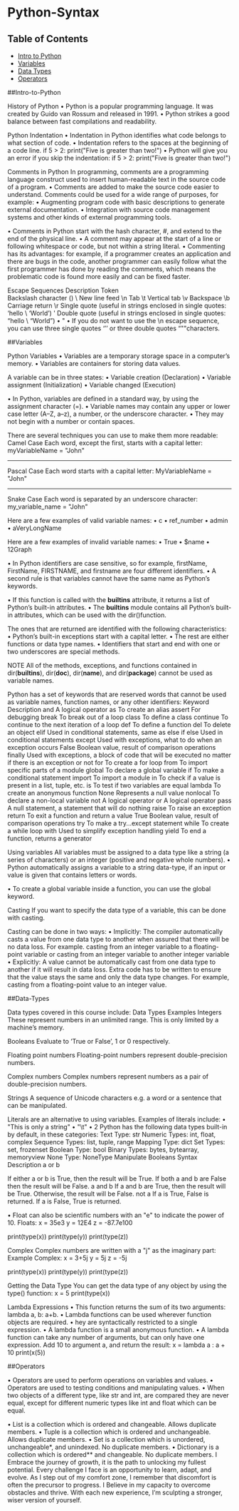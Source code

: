 # Python-Syntax

## Table of Contents

- [Intro to Python](#Intro-to-Python)
- [Variables](#Variables)
- [Data Types](#Data-Types)
- [Operators](#Operators)


##Intro-to-Python


History of Python
•	Python is a popular programming language. It was created by Guido van Rossum and released in 1991.
•	Python strikes a good balance between fast compilations and readability.

Python Indentation
•	Indentation in Python identifies what code belongs to what section of code.
•	Indentation refers to the spaces at the beginning of a code line.
if 5 > 2:
  print("Five is greater than two!")
•	Python will give you an error if you skip the indentation:
if 5 > 2:
print("Five is greater than two!")


Comments in Python
In programming, comments are a programming language construct used to insert human-readable text in the source code of a program.
•	Comments are added to make the source code easier to understand.
Comments could be used for a wide range of purposes, for example: 
•	Augmenting program code with basic descriptions to generate external documentation.
•	Integration with source code management systems and other kinds of external programming tools.

•	Comments in Python start with the hash character, #, and extend to the end of the physical line.
•	A comment may appear at the start of a line or following whitespace or code, but not within a string literal.
•	Commenting has its advantages: for example, if a programmer creates an application and there are bugs in the code, another programmer can easily follow what the first programmer has done by reading the comments, which means the problematic code is found more easily and can be fixed faster.

Escape Sequences
 Description
 Token  
Backslash character (\)
 \\
New line feed
\n 
Tab
\t 
Vertical tab
\v 
Backspace
\b
Carriage return
\r
Single quote (useful in strings enclosed in single quotes: ‘hello \ ‘World’)
\' 
Double quote (useful in strings enclosed in single quotes: “hello \ “World”)
•	\"
•	If you do not want to use the \n escape sequence, you can use three single quotes ‘’’ or three double quotes “""characters.


##Variables


Python Variables
•	Variables are a temporary storage space in a computer’s memory.
•	Variables are containers for storing data values.

A variable can be in three states:
•	Variable creation (Declaration)
•	Variable assignment (Initialization)
•	Variable changed (Execution)

•	In Python, variables are defined in a standard way, by using the assignment character (=).
•	Variable names may contain any upper or lower case letter (A–Z, a–z), a number, or the underscore character. 
•	They may not begin with a number or contain spaces.

There are several techniques you can use to make them more readable:
Camel Case
Each word, except the first, starts with a capital letter:
myVariableName = "John"
________________________________________
Pascal Case
Each word starts with a capital letter:
MyVariableName = "John"
________________________________________
Snake Case
Each word is separated by an underscore character:
my_variable_name = "John"


Here are a few examples of valid variable names:
•	c
•	ref_number
•	admin
•	aVeryLongName

Here are a few examples of invalid variable names:
•	True
•	$name
•	12Graph

•	In Python identifiers are case sensitive, so for example, firstName, FirstName, FIRSTNAME, and firstname are four different identifiers.
•	A second rule is that variables cannot have the same name as Python’s keywords.

•	If this function is called with the __builtins__ attribute, it returns a list of Python’s built-in attributes.
•	The __builtins__ module contains all Python’s built-in attributes, which can be used with the dir()function.

The ones that are returned are identified with the following characteristics:
•	Python’s built-in exceptions start with a capital letter.
•	The rest are either functions or data type names.
•	Identifiers that start and end with one or two underscores are special methods.

 NOTE
 All of the methods, exceptions, and functions contained in  
dir(__builtins__), dir(__doc__), dir(__name__), and dir(__package__) cannot be used as variable names.

Python has a set of keywords that are reserved words that cannot be used as variable names, function names, or any other identifiers:
Keyword	Description
and
A logical operator
as
To create an alias
assert
For debugging
break
To break out of a loop
class
To define a class
continue
To continue to the next iteration of a loop
def
To define a function
del
To delete an object
elif
Used in conditional statements, same as else if
else
Used in conditional statements
except
Used with exceptions, what to do when an exception occurs
False
Boolean value, result of comparison operations
finally
Used with exceptions, a block of code that will be executed no matter if there is an exception or not
for
To create a for loop
from
To import specific parts of a module
global
To declare a global variable
if
To make a conditional statement
import
To import a module
in
To check if a value is present in a list, tuple, etc.
is
To test if two variables are equal
lambda
To create an anonymous function
None
Represents a null value
nonlocal
To declare a non-local variable
not
A logical operator
or
A logical operator
pass
A null statement, a statement that will do nothing
raise
To raise an exception
return
To exit a function and return a value
True
Boolean value, result of comparison operations
try
To make a try...except statement
while
To create a while loop
with	Used to simplify exception handling
yield	To end a function, returns a generator


Using variables
All variables must be assigned to a data type like a string (a series of characters) or an integer (positive and negative whole numbers).
•	Python automatically assigns a variable to a string data-type, if an input or value is given that contains letters or words.

•	To create a global variable inside a function, you can use the global keyword.


Casting
If you want to specify the data type of a variable, this can be done with casting.

Casting can be done in two ways:
•	Implicitly: The compiler automatically casts a value from one data type to another when assured that there will be no data loss.
For example. casting from an integer variable to a floating-point variable or casting from an integer variable to another integer variable 
•	Explicitly: A value cannot be automatically cast from one data type to another if it will result in data loss. Extra code has to be written to ensure that the value stays the same and only the data type changes.
For example, casting from a floating-point value to an integer value.

##Data-Types



Data types covered in this course include:
 Data Types
 Examples
 Integers
 These represent numbers in an unlimited range. This is only limited by a machine’s memory.

 Booleans
 Evaluate to ‘True or False’, 1 or 0 respectively.

 Floating point numbers
 Floating-point numbers represent double-precision numbers.

 Complex numbers
 Complex numbers represent numbers as a pair of double-precision numbers.

 Strings
 A sequence of Unicode characters e.g. a word or a sentence that can be manipulated.

Literals are an alternative to using variables. Examples of literals include:
•	"This is only a string"
•	"\t"
•	2
Python has the following data types built-in by default, in these categories:
Text Type:	str
Numeric Types:	int, float, complex
Sequence Types:	list, tuple, range
Mapping Type:	dict
Set Types:	set, frozenset
Boolean Type:	bool
Binary Types:	bytes, bytearray, memoryview
None Type:	NoneType
Manipulate Booleans
 Syntax
 Description
 a or b
 
If either a or b is True, then the result will be True. 
If both a and b are False then the result will be False.
 a and b
 If a and b are True, then the result will be True. Otherwise, the result will be False.
 not a
 If a is True, False is returned. If a is False, True is returned.

•	Float can also be scientific numbers with an "e" to indicate the power of 10.
Floats:
x = 35e3
y = 12E4
z = -87.7e100

print(type(x))
print(type(y))
print(type(z))


Complex
Complex numbers are written with a "j" as the imaginary part:
Example
Complex:
x = 3+5j
y = 5j
z = -5j

print(type(x))
print(type(y))
print(type(z))


Getting the Data Type
You can get the data type of any object by using the type() function:
x = 5
print(type(x))

Lambda Expressions
•	This function returns the sum of its two arguments: lambda a, b: a+b.
•	Lambda functions can be used wherever function objects are required.
•	hey are syntactically restricted to a single expression.
•	A lambda function is a small anonymous function.
•	A lambda function can take any number of arguments, but can only have one expression.
Add 10 to argument a, and return the result:
x = lambda a : a + 10
print(x(5))


##Operators


•	Operators are used to perform operations on variables and values.
•	Operators are used to testing conditions and manipulating values.
•	When two objects of a different type, like str and int, are compared they are never equal, except for different numeric types like int and float which can be equal.

•	List is a collection which is ordered and changeable. Allows duplicate members.
•	Tuple is a collection which is ordered and unchangeable. Allows duplicate members.
•	Set is a collection which is unordered, unchangeable*, and unindexed. No duplicate members.
•	Dictionary is a collection which is ordered** and changeable. No duplicate members.
I Embrace the journey of growth, it is the path to unlocking my fullest potential. Every challenge I face is an opportunity to learn, adapt, and evolve. As I step out of my comfort zone, I remember that discomfort is often the precursor to progress. I Believe in my capacity to overcome obstacles and thrive. With each new experience, I’m sculpting a stronger, wiser version of yourself.





